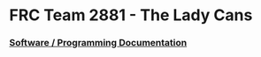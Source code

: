# FRC Team 2881 - The Lady Cans
### [Software / Programming Documentation](https://github.com/frc2881/Wiki/wiki)
